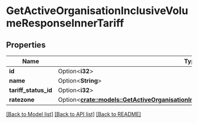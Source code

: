 # GetActiveOrganisationInclusiveVolumeResponseInnerTariff

## Properties

Name | Type | Description | Notes
------------ | ------------- | ------------- | -------------
**id** | Option<**i32**> |  | [optional]
**name** | Option<**String**> |  | [optional]
**tariff_status_id** | Option<**i32**> |  | [optional]
**ratezone** | Option<[**crate::models::GetActiveOrganisationInclusiveVolumeResponseInnerTariffRatezone**](GetActiveOrganisationInclusiveVolumeResponse_inner_tariff_ratezone.md)> |  | [optional]

[[Back to Model list]](../README.md#documentation-for-models) [[Back to API list]](../README.md#documentation-for-api-endpoints) [[Back to README]](../README.md)


